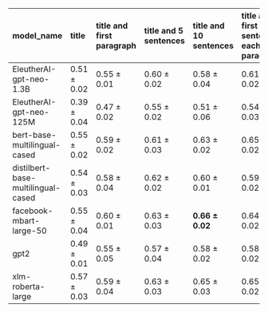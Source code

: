 | model_name                         | title           | title and first paragraph   | title and 5 sentences   | title and 10 sentences   | title and first sentence each paragraph   | raw text            |
|:-----------------------------------|:----------------|:----------------------------|:------------------------|:-------------------------|:------------------------------------------|:--------------------|
| EleutherAI-gpt-neo-1.3B            | 0.51 $\pm$ 0.02 | 0.55 $\pm$ 0.01             | 0.60 $\pm$ 0.02         | 0.58 $\pm$ 0.04          | 0.61 $\pm$ 0.02                           | 0.62 $\pm$ 0.04     |
| EleutherAI-gpt-neo-125M            | 0.39 $\pm$ 0.04 | 0.47 $\pm$ 0.02             | 0.55 $\pm$ 0.02         | 0.51 $\pm$ 0.06          | 0.54 $\pm$ 0.03                           | 0.57 $\pm$ 0.03     |
| bert-base-multilingual-cased       | 0.55 $\pm$ 0.02 | 0.59 $\pm$ 0.02             | 0.61 $\pm$ 0.03         | 0.63 $\pm$ 0.02          | 0.65 $\pm$ 0.02                           | 0.62 $\pm$ 0.01     |
| distilbert-base-multilingual-cased | 0.54 $\pm$ 0.03 | 0.58 $\pm$ 0.04             | 0.62 $\pm$ 0.02         | 0.60 $\pm$ 0.01          | 0.59 $\pm$ 0.02                           | 0.61 $\pm$ 0.01     |
| facebook-mbart-large-50            | 0.55 $\pm$ 0.04 | 0.60 $\pm$ 0.01             | 0.63 $\pm$ 0.03         | **0.66 $\pm$ 0.02**      | 0.64 $\pm$ 0.02                           | **0.66 $\pm$ 0.03** |
| gpt2                               | 0.49 $\pm$ 0.01 | 0.55 $\pm$ 0.05             | 0.57 $\pm$ 0.04         | 0.58 $\pm$ 0.02          | 0.58 $\pm$ 0.02                           | 0.59 $\pm$ 0.04     |
| xlm-roberta-large                  | 0.57 $\pm$ 0.03 | 0.59 $\pm$ 0.04             | 0.63 $\pm$ 0.03         | 0.65 $\pm$ 0.03          | 0.65 $\pm$ 0.02                           | **0.66 $\pm$ 0.03** |
